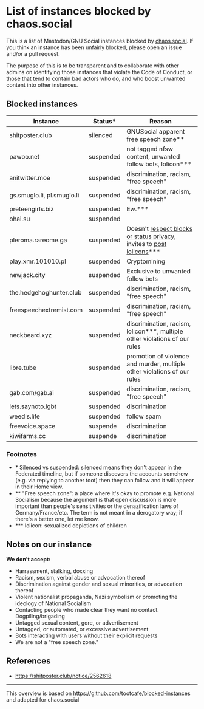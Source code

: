 List of instances blocked by chaos.social
=======

This is a list of Mastodon/GNU Social instances blocked by [chaos.social](https://chaos.social). If you think an instance has been unfairly blocked, please open an issue and/or a pull request.

The purpose of this is to be transparent and to collaborate with other admins on identifying those instances that violate the Code of Conduct, or those that tend to contain bad actors who do, and who boost unwanted content into other instances.

Blocked instances
-------

| Instance | Status\* | Reason |
| ---- | ---- | ---- |
| shitposter.club | silenced | GNUSocial apparent free speech zone\*\* |
| pawoo.net | suspended | not tagged nfsw content, unwanted follow bots, lolicon\*\*\* |
| anitwitter.moe | suspended | discrimination, racism, "free speech" |
| gs.smuglo.li, pl.smuglo.li  | suspended | discrimination, racism, "free speech" |
| preteengirls.biz | suspended | Ew.\*\*\* |
| ohai.su | suspended | |
| pleroma.rareome.ga | suspended | Doesn't [respect blocks or status privacy](https://pleroma.rareome.ga/notice/113524), invites to [post lolicons](https://pleroma.rareome.ga/notice/55113)\*\*\* |
| play.xmr.101010.pl | suspended | Cryptomining |
| newjack.city | suspended | Exclusive to unwanted follow bots |
| the.hedgehoghunter.club | suspended | discrimination, racism, "free speech" |
| freespeechextremist.com | suspended | discrimination, racism, "free speech" |
| neckbeard.xyz | suspended | discrimination, racism, lolicon\*\*\*, multiple other violations of our rules |
| libre.tube | suspended | promotion of violence and murder, multiple other violations of our rules |
| gab.com/gab.ai | suspended | discrimination, racism, "free speech" |
| lets.saynoto.lgbt | suspended | discrimination |
| weedis.life | suspended | follow spam |
| freevoice.space | suspende | discrimination |
| kiwifarms.cc | suspende | discrimination |

### Footnotes

- \* Silenced vs suspended: silenced means they don't appear in the Federated timeline, but if someone discovers the accounts somehow (e.g. via replying to another toot) then they can follow and it will appear in their Home view.
- \*\* "Free speech zone": a place where it's okay to promote e.g. National Socialism because the argument is that open discussion is more important than people's sensitivities or the denazification laws of Germany/France/etc. The term is not meant in a derogatory way; if there's a better one, let me know.
- \*\*\* lolicon: sexualized depictions of children

Notes on our instance
-----

**We don't accept:**
- Harrassment, stalking, doxxing
- Racism, sexism, verbal abuse or advocation thereof
- Discrimination against gender and sexual minorities, or advocation thereof
- Violent nationalist propaganda, Nazi symbolism or promoting the ideology of National Socialism
- Contacting people who made clear they want no contact. Dogpiling/brigading
- Untagged sexual content, gore, or advertisement
- Untagged, or automated, or excessive advertisement
- Bots interacting with users without their explicit requests
- We are not a "free speech zone."


References
-----

- https://shitposter.club/notice/2562618

-----
This overview is based on https://github.com/tootcafe/blocked-instances and adapted for chaos.social
